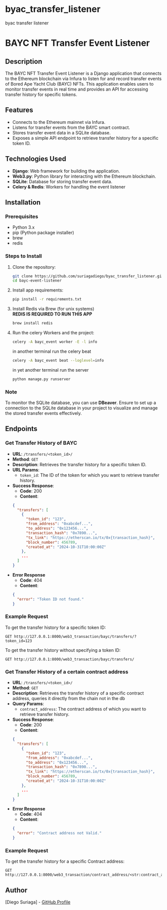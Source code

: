 # byac_transfer_listener
byac transfer listener

# BAYC NFT Transfer Event Listener

## Description
The BAYC NFT Transfer Event Listener is a Django application that connects to the Ethereum blockchain via Infura to listen for and record transfer events of Bored Ape Yacht Club (BAYC) NFTs. This application enables users to monitor transfer events in real time and provides an API for accessing transfer history for specific tokens.

## Features
- Connects to the Ethereum mainnet via Infura.
- Listens for transfer events from the BAYC smart contract.
- Stores transfer event data in a SQLite database.
- Exposes a simple API endpoint to retrieve transfer history for a specific token ID.

## Technologies Used
- **Django**: Web framework for building the application.
- **Web3.py**: Python library for interacting with the Ethereum blockchain.
- **SQLite**: Database for storing transfer event data.
- **Celery & Redis**: Workers for handling the event listener

## Installation

### Prerequisites
- Python 3.x
- pip (Python package installer)
- brew
- redis

### Steps to Install
1. Clone the repository:
   ```bash
   git clone https://github.com/suriagadiego/byac_transfer_listener.git
   cd bayc-event-listener
    ```

2. Install  app requirements:
    ```bash
    pip install -r requirements.txt
    ```

3. Install Redis via Brew (for unix systems) <br>
    **REDIS IS REQUIRED TO RUN THIS APP**
    ```bash
    brew install redis
    ```

4. Run the celery Workers and the project:
    ```bash
    celery -A bayc_event worker -E -l info
    ```

    in another terminal run the celery beat
    ```bash
    celery -A bayc_event beat --loglevel=info
    ```

    in yet another terminal run the server
    ```bash
    python manage.py runserver
    ```


### Note
To monitor the SQLite database, you can use **DBeaver**. Ensure to set up a connection to the SQLite database in your project to visualize and manage the stored transfer events effectively.


## Endpoints

### Get Transfer History of BAYC
- **URL**: `/transfers/<token_id>/`
- **Method**: `GET`
- **Description**: Retrieves the transfer history for a specific token ID.
- **URL Params**: 
  - `token_id`: The ID of the token for which you want to retrieve transfer history.
- **Success Response**:
  - **Code**: 200
  - **Content**: 
  ```json
  {
    "transfers": [
      {
        "token_id": "123",
        "from_address": "0xabcdef...",
        "to_address": "0x123456...",
        "transaction_hash": "0x7890...",
        "tx_link": "https://etherscan.io/tx/0x{transaction_hash}",
        "block_number": 456789,
        "created_at": "2024-10-31T10:00:00Z"
      },
      ...
    ]
  }

- **Error Response**
  - **Code**: 404
  - **Content**: 
  ```json
  {
    "error": "Token ID not found."
  }
  ```

### Example Request
To get the transfer history for a specific token ID:

```http
GET http://127.0.0.1:8000/web3_transaction/bayc/transfers/?token_id=123
```

To get the transfer history without specifying a token ID:
```http
GET http://127.0.0.1:8000/web3_transaction/bayc/transfers/
```

### Get Transfer History of a certain contract address
- **URL**: `/transfers/<token_id>/`
- **Method**: `GET`
- **Description**: Retrieves the transfer history of a specific contract address, queries it directly from the chain not in the db
- **Query Params**: 
  - `contract_address`: The contract address of which you want to retrieve transfer history.
- **Success Response**:
  - **Code**: 200
  - **Content**: 
  ```json
  {
    "transfers": [
      {
        "token_id": "123",
        "from_address": "0xabcdef...",
        "to_address": "0x123456...",
        "transaction_hash": "0x7890...",
        "tx_link": "https://etherscan.io/tx/0x{transaction_hash}",
        "block_number": 456789,
        "created_at": "2024-10-31T10:00:00Z"
      },
      ...
    ]
  }

- **Error Response**
  - **Code**: 404
  - **Content**: 
  ```json
  {
    "error": "Contract address not Valid."
  }
  ```

### Example Request
To get the transfer history for a specific Contract address:
```http
GET http://127.0.0.1:8000/web3_transaction/contract_address/<str:contract_address>/
```


## Author
[Diego Suriaga] - [GitHub Profile](https://github.com/suriagadiego)
